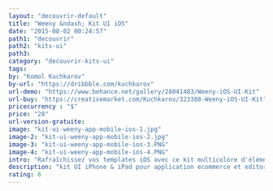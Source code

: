 ```yaml
---
layout: "decouvrir-default"
title: "Weeny &ndash; Kit UI iOS"
date: "2015-08-02 00:24:57"
path1: "decouvrir"
path2: "kits-ui"
path3:
category: "decouvrir-kits-ui"
tags:
by: "Komol Kuchkarov"
by-url: "https://dribbble.com/kuchkarov"
url-demo: "https://www.behance.net/gallery/28041483/Weeny-iOS-UI-Kit"
url-buy: "https://creativemarket.com/Kuchkarov/323388-Weeny-iOS-UI-Kit"
pricecurrency : "$"
price: "28"
url-version-gratuite:
image: "kit-ui-weeny-app-mobile-ios-1.jpg"
image-2: "kit-ui-weeny-app-mobile-ios-2.jpg"
image-3: "kit-ui-weeny-app-mobile-ios-3.PNG"
image-4: "kit-ui-weeny-app-mobile-ios-4.PNG"
intro: "Rafraîchissez vos templates iOS avec ce kit multicolore d'éléments UI. 6 catégories de composants avec lesquels vous pourrez concevoir des centaines de combinaisons répondant aussi bien aux besoins design d'une app ecommerce qu'aux contraintes d'un portail éditorial. Ce kit UI iOS est compatible avec Sketch App 3.2+. La version Adobe Photoshop CS6+ arrive prochainement selon KK."
description: "kit UI iPhone & iPad pour application ecommerce et editoriale compatible avec Sketch App 3.2+"
rating: 6
---
```

